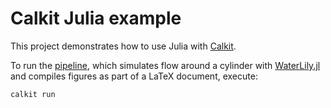 # Calkit Julia example

This project demonstrates how to use Julia with
[Calkit](https://github.com/calkit/calkit).

To run the
[pipeline](https://github.com/calkit/example-julia/blob/main/calkit.yaml#L12),
which simulates flow around a cylinder with
[WaterLily.jl](https://github.com/WaterLily-jl/WaterLily.jl)
and compiles figures as part of a LaTeX document, execute:

```sh
calkit run
```
